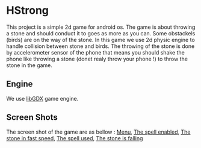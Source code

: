 # HStrong
This project is a simple 2d game for android os. The game is about throwing a stone and should conduct it to goes as more as you can. Some obstackels (birds) are on the way of the stone. In this game we use 2d physic engine to handle collision between stone and birds. The throwing of the stone is done by accelerometer sensor of the phone that means you should shake the phone like throwing a stone (donet realy throw your phone !) to throw the stone in the game.

## Engine
We use [libGDX](https://libgdx.badlogicgames.com/index.html) game engine.

## Screen Shots
The screen shot of the game are as bellow :
[Menu](https://github.com/hghhgh/HStrong/blob/master/scshot/Screenshot_2017-11-27-17-45-42.png),
[The spell enabled](https://github.com/hghhgh/HStrong/blob/master/scshot/Screenshot_2017-11-27-17-46-04.png),
[The stone in fast speed](https://github.com/hghhgh/HStrong/blob/master/scshot/Screenshot_2017-11-27-17-46-20.png),
[The spell used](https://github.com/hghhgh/HStrong/blob/master/scshot/Screenshot_2017-11-27-17-46-22.png),
[The stone is falling](https://github.com/hghhgh/HStrong/blob/master/scshot/Screenshot_2017-11-27-17-47-41.png)

